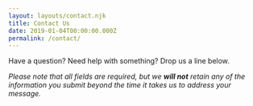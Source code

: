 ```yaml
---
layout: layouts/contact.njk
title: Contact Us
date: 2019-01-04T00:00:00.000Z
permalink: /contact/
---
```


Have a question? Need help with something? Drop us a line below.

*Please note that all fields are required, but we **will not** retain any of the information you submit beyond the time it takes us to address your message.*